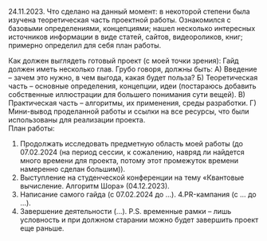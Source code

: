 24.11.2023. Что сделано на данный момент: в некоторой степени была изучена теоретическая часть проектной работы. Ознакомился с базовыми определениями, концепциями; нашел несколько интересных источников информации в виде статей, сайтов, видеороликов, книг; примерно определил для себя план работы. 

Как должен выглядеть готовый проект (с моей точки зрения):
Гайд должен иметь несколько глав. Грубо говоря, должны быть:
А) Введение – зачем это нужно, в чем выгода, какая будет польза?
Б) Теоретическая часть – основные определения, концепции, идеи (постараюсь добавить собственные иллюстрации для большего понимания сути вещей).
В) Практическая часть – алгоритмы, их применения, среды разработки.
Г) Мини-вывод проделанной работы и ссылки на все ресурсы, что были использованы для реализации проекта.  
План работы:
1. Продолжать исследовать предметную область моей работы (до 07.02.2024 (на период сессии, к сожалению, навряд ли найдется много времени для проекта, потому этот промежуток времени намеренно сделан большим)).
2. Выступление на студенческой конференции на тему «Квантовые вычисление. Алгоритм Шора» (04.12.2023).
3.  Написание самого гайда (с 07.02.2024 до …).
4.PR-кампания (с … до …). 
5. Завершение деятельности (…).
P.S. временные рамки – лишь условность и при должном старании можно будет завершить проект еще раньше. 
